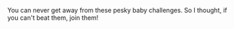 You can never get away from these pesky baby challenges. So I thought, if you can't beat them, join them!
